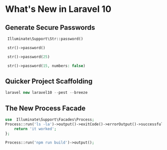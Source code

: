 # What's New in Laravel 10

## Generate Secure Passwords

```php
 Illuminate\Support\Str::password()

 str()->password()

 str()->password(25)

 str()->password(15, numbers: false)
```

## Quicker Project Scaffolding

```php
laravel new laravel10 --pest --breeze
```

## The New Process Facade

```php
use  Illuminate\Support\Facades\Process;
Process::run('ls -la')->output()->exitCode()->errorOutput()->successful() {
    return 'it worked';
};

Process::run('npm run build')->output();
```
